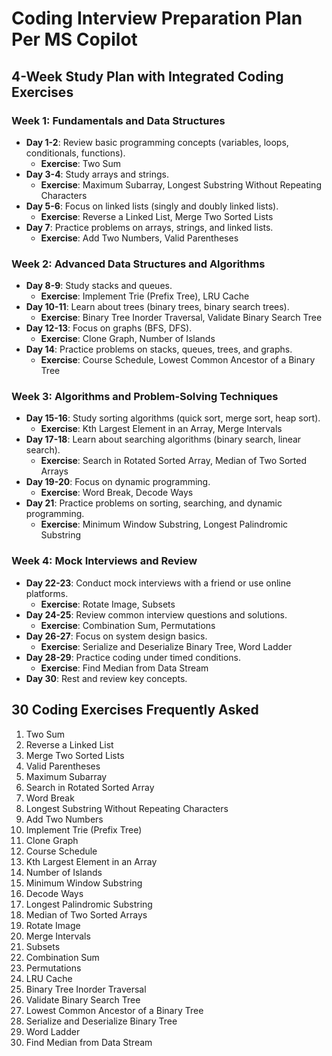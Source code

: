 # Coding Interview Preparation Plan Per MS Copilot

## 4-Week Study Plan with Integrated Coding Exercises

### Week 1: Fundamentals and Data Structures
- **Day 1-2**: Review basic programming concepts (variables, loops, conditionals, functions).
  - **Exercise**: Two Sum
- **Day 3-4**: Study arrays and strings.
  - **Exercise**: Maximum Subarray, Longest Substring Without Repeating Characters
- **Day 5-6**: Focus on linked lists (singly and doubly linked lists).
  - **Exercise**: Reverse a Linked List, Merge Two Sorted Lists
- **Day 7**: Practice problems on arrays, strings, and linked lists.
  - **Exercise**: Add Two Numbers, Valid Parentheses

### Week 2: Advanced Data Structures and Algorithms
- **Day 8-9**: Study stacks and queues.
  - **Exercise**: Implement Trie (Prefix Tree), LRU Cache
- **Day 10-11**: Learn about trees (binary trees, binary search trees).
  - **Exercise**: Binary Tree Inorder Traversal, Validate Binary Search Tree
- **Day 12-13**: Focus on graphs (BFS, DFS).
  - **Exercise**: Clone Graph, Number of Islands
- **Day 14**: Practice problems on stacks, queues, trees, and graphs.
  - **Exercise**: Course Schedule, Lowest Common Ancestor of a Binary Tree
### Week 3: Algorithms and Problem-Solving Techniques
- **Day 15-16**: Study sorting algorithms (quick sort, merge sort, heap sort).
  - **Exercise**: Kth Largest Element in an Array, Merge Intervals
- **Day 17-18**: Learn about searching algorithms (binary search, linear search).
  - **Exercise**: Search in Rotated Sorted Array, Median of Two Sorted Arrays
- **Day 19-20**: Focus on dynamic programming.
  - **Exercise**: Word Break, Decode Ways
- **Day 21**: Practice problems on sorting, searching, and dynamic programming.
  - **Exercise**: Minimum Window Substring, Longest Palindromic Substring

### Week 4: Mock Interviews and Review
- **Day 22-23**: Conduct mock interviews with a friend or use online platforms.
  - **Exercise**: Rotate Image, Subsets
- **Day 24-25**: Review common interview questions and solutions.
  - **Exercise**: Combination Sum, Permutations
- **Day 26-27**: Focus on system design basics.
  - **Exercise**: Serialize and Deserialize Binary Tree, Word Ladder
- **Day 28-29**: Practice coding under timed conditions.
  - **Exercise**: Find Median from Data Stream
- **Day 30**: Rest and review key concepts.

## 30 Coding Exercises Frequently Asked

1. Two Sum
2. Reverse a Linked List
3. Merge Two Sorted Lists
4. Valid Parentheses
5. Maximum Subarray
6. Search in Rotated Sorted Array
7. Word Break
8. Longest Substring Without Repeating Characters
9. Add Two Numbers
10. Implement Trie (Prefix Tree)
11. Clone Graph
12. Course Schedule
13. Kth Largest Element in an Array
14. Number of Islands
15. Minimum Window Substring
16. Decode Ways
17. Longest Palindromic Substring
18. Median of Two Sorted Arrays
19. Rotate Image
20. Merge Intervals
21. Subsets
22. Combination Sum
23. Permutations
24. LRU Cache
25. Binary Tree Inorder Traversal
26. Validate Binary Search Tree
27. Lowest Common Ancestor of a Binary Tree
28. Serialize and Deserialize Binary Tree
29. Word Ladder
30. Find Median from Data Stream
